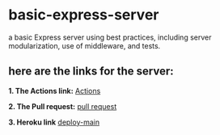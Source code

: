 # basic-express-server

a basic Express server using best practices, including server modularization, use of middleware, and tests.

## **here are the links for the server:**

**1. The Actions link:**
   [Actions](https://github.com/marah-jaradat/basic-express-server/actions)

**2. The Pull request:**
   [pull request](https://github.com/marah-jaradat/basic-express-server/pull/6)

**3. Heroku link**
    [deploy-main](https://basic-express-marah.herokuapp.com/)